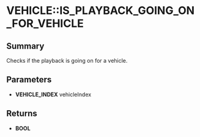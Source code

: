 # VEHICLE::IS_PLAYBACK_GOING_ON_FOR_VEHICLE

## Summary
Checks if the playback is going on for a vehicle.

## Parameters
* **VEHICLE_INDEX** vehicleIndex

## Returns
* **BOOL**